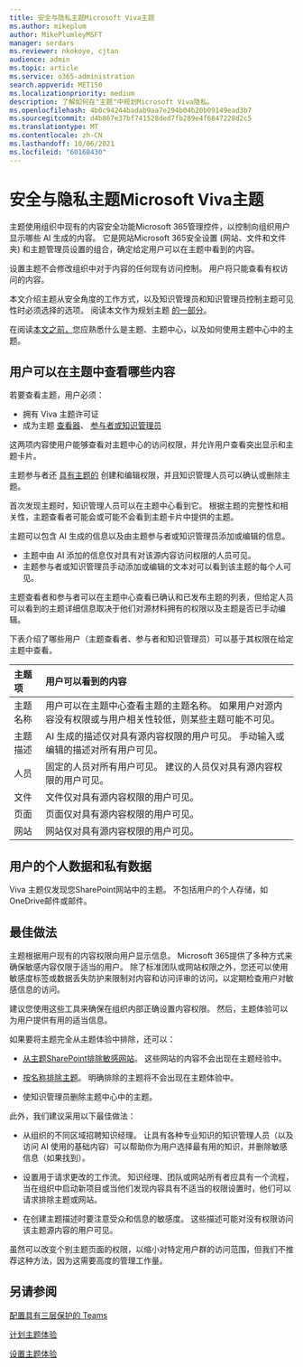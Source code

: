 ```yaml
---
title: 安全与隐私主题Microsoft Viva主题
ms.author: mikeplum
author: MikePlumleyMSFT
manager: serdars
ms.reviewer: nkokoye, cjtan
audience: admin
ms.topic: article
ms.service: o365-administration
search.appverid: MET150
ms.localizationpriority: medium
description: 了解如何在"主题"中规划Microsoft Viva隐私。
ms.openlocfilehash: 4b0c94244badab9aa7e294b04b20b09149ead3b7
ms.sourcegitcommit: d4b867e37bf741528ded7fb289e4f6847228d2c5
ms.translationtype: MT
ms.contentlocale: zh-CN
ms.lasthandoff: 10/06/2021
ms.locfileid: "60168430"
---
```

# <a name="security-and-privacy-in-microsoft-viva-topics"></a>安全与隐私主题Microsoft Viva主题

主题使用组织中现有的内容安全功能Microsoft 365管理控件，以控制向组织用户显示哪些 AI 生成的内容。 它是网站Microsoft 365安全设置 (网站、文件和文件夹) 和主题管理员设置的组合，确定给定用户可以在主题中看到的内容。

设置主题不会修改组织中对于内容的任何现有访问控制。 用户将只能查看有权访问的内容。

本文介绍主题从安全角度的工作方式，以及知识管理员和知识管理员控制主题可见性时必须选择的选项。 阅读本文作为规划主题 [的一部分](plan-topic-experiences.md)。

在阅读[本文之前，](topic-experiences-overview.md)您应熟悉什么是主题、[](topic-center-overview.md)主题中心，以及如何使用主题[](manage-topics.md)中心中的主题。

## <a name="what-users-can-see-in-topics"></a>用户可以在主题中查看哪些内容

若要查看主题，用户必须：

- 拥有 Viva 主题许可证
- 成为主题 [查看器](topic-experiences-knowledge-rules.md#change-who-can-see-topics-in-your-organization)、 [参与者或知识管理员](topic-experiences-user-permissions.md)

这两项内容使用户能够查看对主题中心的访问权限，并允许用户查看突出显示和主题卡片。

主题参与者还 [具有主题的](topic-experiences-user-permissions.md) 创建和编辑权限，并且知识管理人员可以确认或删除主题。

首次发现主题时，知识管理人员可以在主题中心看到它。 根据主题的完整性和相关性，主题查看者可能会或可能不会看到主题卡片中提供的主题。

主题可以包含 AI 生成的信息以及由主题参与者或知识管理员添加或编辑的信息。

- 主题中由 AI 添加的信息仅对具有对该源内容访问权限的人员可见。
- 主题参与者或知识管理员手动添加或编辑的文本对可以看到该主题的每个人可见。

主题查看者和参与者可以在主题中心查看已确认和已发布主题的列表，但给定人员可以看到的主题详细信息取决于他们对源材料拥有的权限以及主题是否已手动编辑。

下表介绍了哪些用户（主题查看者、参与者和知识管理员）可以基于其权限在给定主题中查看。

|主题项|用户可以看到的内容|
|:---------|:------------------|
|主题名称|用户可以在主题中心查看主题的主题名称。 如果用户对源内容没有权限或与用户相关性较低，则某些主题可能不可见。|
|主题描述|AI 生成的描述仅对具有源内容权限的用户可见。 手动输入或编辑的描述对所有用户可见。|
|人员|固定的人员对所有用户可见。 建议的人员仅对具有源内容权限的用户可见。|
|文件|文件仅对具有源内容权限的用户可见。|
|页面|页面仅对具有源内容权限的用户可见。|
|网站|网站仅对具有源内容权限的用户可见。|

## <a name="users-personal-and-private-data"></a>用户的个人数据和私有数据

Viva 主题仅发现您SharePoint网站中的主题。 不包括用户的个人存储，如OneDrive邮件或邮件。

## <a name="best-practices"></a>最佳做法

主题根据用户现有的内容权限向用户显示信息。 Microsoft 365提供了多种方式来确保敏感内容仅限于适当的用户。 除了标准团队或网站权限之外，您还可以使用敏感度标签或数据丢失防护[](../compliance/dlp-learn-about-dlp.md)来限制对内容和访问评审的访问，以[](/azure/active-directory/governance/access-reviews-overview)定期检查用户对敏感信息的访问。 [](../compliance/sensitivity-labels.md)

建议您使用这些工具来确保在组织内部正确设置内容权限。 然后，主题体验可以为用户提供有用的适当信息。

如果要将主题完全从主题体验中排除，还可以：

- [从主题SharePoint排除敏感网站](topic-experiences-discovery.md#select-sharepoint-topic-sources)。 这些网站的内容不会出现在主题经验中。

- [按名称排除主题](topic-experiences-discovery.md#exclude-topics-by-name)。 明确排除的主题将不会出现在主题体验中。

- 使知识管理员删除主题中心中的主题。

此外，我们建议采用以下最佳做法：

- 从组织的不同区域招聘知识经理。 让具有各种专业知识的知识管理人员（以及访问 AI 使用的基础内容）可以帮助你为用户选择最有用的知识，并删除敏感信息（如果找到）。

- 设置用于请求更改的工作流。 知识经理、团队或网站所有者应具有一个流程，当在组织中启动新项目或当他们发现内容具有不适当的权限设置时，他们可以请求排除主题或网站。

- 在创建主题描述时要注意受众和信息的敏感度。 这些描述可能对没有权限访问该主题源内容的用户可见。

虽然可以改变个别主题页面的权限，以缩小对特定用户群的访问范围，但我们不推荐这种方法，因为这需要高度的管理工作量。

## <a name="see-also"></a>另请参阅

[配置具有三层保护的 Teams](../solutions/configure-teams-three-tiers-protection.md)

[计划主题体验](plan-topic-experiences.md)

[设置主题体验](set-up-topic-experiences.md)
